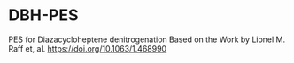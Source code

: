 # DBH-PES
PES for Diazacycloheptene denitrogenation
Based on the Work by Lionel M. Raff et, al.
https://doi.org/10.1063/1.468990
